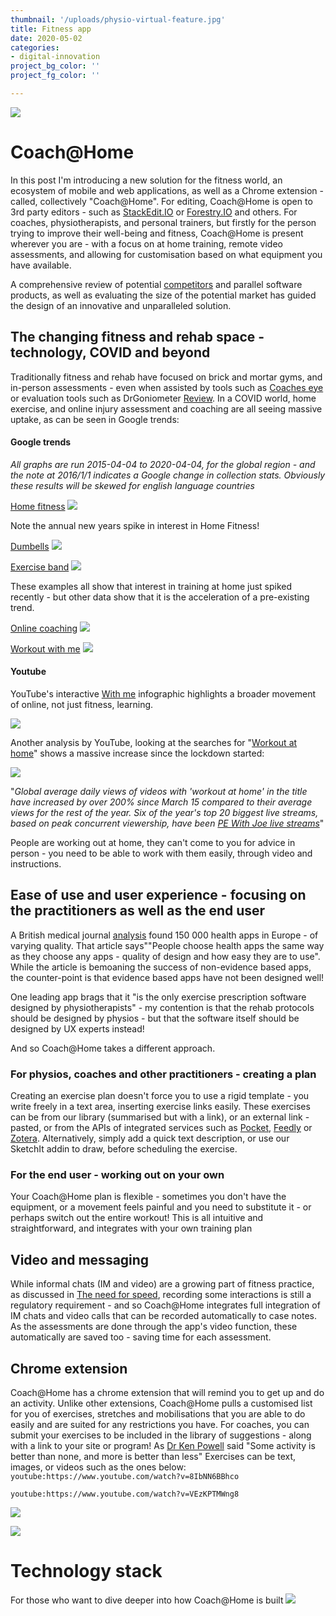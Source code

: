 ```yaml
---
thumbnail: '/uploads/physio-virtual-feature.jpg'
title: Fitness app
date: 2020-05-02
categories:
- digital-innovation
project_bg_color: ''
project_fg_color: ''

---
```

![](/uploads/physio-virtual-feature_small.jpg)
# Coach@Home
In this post I'm introducing a new solution for the fitness world, an ecosystem of mobile and web applications, as well as a Chrome extension - called, collectively "Coach@Home".
For editing, Coach@Home is open to 3rd party editors - such as [StackEdit.IO](https://stackedit.io/) or [Forestry.IO](https://forestry.io/) and others. 
For coaches, physiotherapists, and personal trainers, but firstly for the person trying to improve their well-being and fitness, Coach@Home is present wherever you are - with a  focus on at home training, remote video assessments, and allowing for customisation based on what equipment you have available.

A comprehensive review of potential [competitors]('/competitors') and parallel software products, as well as evaluating the size of the potential market has guided the design of an innovative and unparalleled solution.

## The changing fitness and rehab space - technology, COVID and beyond
Traditionally fitness and rehab have focused on brick and mortar gyms, and in-person assessments - even when assisted by tools such as [Coaches eye](https://www.coachseye.com/) or evaluation tools such as DrGoniometer [Review](https://bjsm-bmj-com.salford.idm.oclc.org/content/51/23/1703).
In a COVID world, home exercise, and online injury assessment and coaching are all seeing massive uptake, as can be seen in Google trends:

#### Google trends
*All graphs are run 2015-04-04 to 2020-04-04, for the global region - and the note at 2016/1/1 indicates a Google change in collection stats. Obviously these results will be skewed for english language countries*

[Home fitness](https://trends.google.com/trends/explore?date=2015-04-04%202020-04-04&q=home%20fitness)
![](/uploads/g_home_fitness.png)

Note the annual new years spike in interest in Home Fitness!

[Dumbells](https://trends.google.com/trends/explore?date=2015-04-04%202020-04-04&q=dumbells)
![](/uploads/g_dumbells.png)

[Exercise band](https://trends.google.com/trends/explore?date=2015-04-04%202020-04-04&q=exercise%20band)
![](/uploads/g_exercise_band.png)

These examples all show that interest in training at home just spiked recently - but other data show that it is the acceleration of a pre-existing trend.

[Online coaching](https://trends.google.com/trends/explore?date=2015-04-04%202020-04-04&q=exercise%20band)
![](/uploads/g_online_coaching.png)

[Workout with me](https://trends.google.com/trends/explore?date=2015-04-04%202020-04-04&q=Workout%20with%20me)
![](/uploads/g_workoutwithme.png)

#### Youtube

YouTube's interactive [With me](https://youtube.com/trends/articles/with-me-interactive/) infographic highlights a broader movement of online, not just fitness, learning. 

![](/uploads/all-withme.jpg)


Another analysis by YouTube, looking at the searches for "[Workout at home](https://youtube.com/trends/articles/stay-home-workout-at-home/)" shows a massive increase since the lockdown started:

![](/uploads/y_15.jpg)

"*Global average daily views of videos with 'workout at home' in the title have increased by over 200% since March 15 compared to their average views for the rest of the year.
Six of the year's top 20 biggest live streams, based on peak concurrent viewership, have been [PE With Joe live streams](https://www.youtube.com/channel/UCAxW1XT0iEJo0TYlRfn6rYQ)*"

People are working out at home, they can't come to you for advice in person - you need to be able to work with them easily, through video and instructions.



## Ease of use and user experience - focusing on the practitioners as well as the end user
A British medical journal [analysis](https://bjsm.bmj.com/content/51/16/1237) found 150 000 health apps in Europe - of varying quality. That article says""People choose health apps the same way as they choose any apps - quality of design and how easy they are to use".
While the article is bemoaning the success of non-evidence based apps, the counter-point is that evidence based apps have not been designed well!

One leading app brags that it "is the only exercise prescription software designed by physiotherapists" - my contention is that the rehab protocols should be designed by physios - but that the software itself should be designed by UX experts instead!

And so Coach@Home takes a different approach.

### For physios, coaches and other practitioners - creating a plan
Creating an exercise plan doesn't force you to use a rigid template - you write freely in a text area, inserting exercise links easily. These exercises can be from our library (summarised but with a link), or an external link - pasted, or from the APIs of integrated services such as [Pocket](https://getpocket.com/developer/), [Feedly](https://developer.feedly.com/) or [Zotera](https://www.zotero.org/support/dev/web_api/v3/start).
Alternatively, simply add a quick text description, or use our SketchIt addin to draw, before scheduling the exercise.

### For the end user - working out on your own
Your Coach@Home plan is flexible - sometimes you don't have the equipment, or a movement feels painful and you need to substitute it - or perhaps switch out the entire workout! This is all intuitive and straightforward, and integrates with your own training plan



## Video and messaging
While informal chats (IM and video) are a growing part of fitness practice, as discussed in [The need for speed](https://bjsm.bmj.com/content/early/2020/04/28/bjsports-2019-101707.full), recording some interactions is still a regulatory requirement - and so Coach@Home integrates full integration of IM chats and video calls that can be recorded automatically to case notes. As the assessments are done through the app's video function, these automatically are saved too - saving time for each assessment.


## Chrome extension
Coach@Home has a chrome extension that will remind you to get up and do an activity. Unlike other extensions, Coach@Home pulls a customised list for you of exercises, stretches and mobilisations that you are able to do easily and are suited for any restrictions you have.
For coaches, you can submit your exercises to be included in the library of suggestions - along with a link to your site or program!
As [Dr Ken Powell](https://www-sciencedirect-com.salford.idm.oclc.org/science/article/pii/S209525461930119X) said "Some activity is better than none, and more is better than less"
Exercises can be text, images, or videos such as the ones below:
`youtube:https://www.youtube.com/watch?v=8IbNN6BBhco`

`youtube:https://www.youtube.com/watch?v=VEzKPTMWng8`

![](/uploads/l_pic.jpg)

![](/uploads/l_anim.gif)

# Technology stack
For those who want to dive deeper into how Coach@Home is built
![](/uploads/SolutionArchitecture.png)